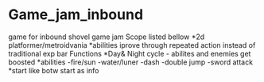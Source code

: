 # Game_jam_inbound
game for inbound shovel game jam 
Scope listed bellow
*2d platformer/metroidvania
*abilities iprove through repeated action instead of traditional exp bar 
Functions
*Day& Night cycle - abilites and enemies get boosted
*abilities 
-fire/sun
-water/luner
-dash
-double jump
-sword attack
*start like botw start as info
